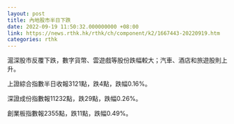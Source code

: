 ```yaml
---
layout: post
title: 內地股市半日下跌
date: 2022-09-19 11:50:32.000000000 +08:00
link: https://news.rthk.hk/rthk/ch/component/k2/1667443-20220919.htm
categories: rthk
---
```


滬深股市反覆下跌，數字貨幣、雲遊戲等股份跌幅較大；汽車、酒店和旅遊股則上升。

上證綜合指數半日收報3121點，跌4點，跌幅0.16%。

深證成份指數報11232點，跌29點，跌幅0.26%。

創業板指數報2355點，跌11點，跌幅0.49%。
